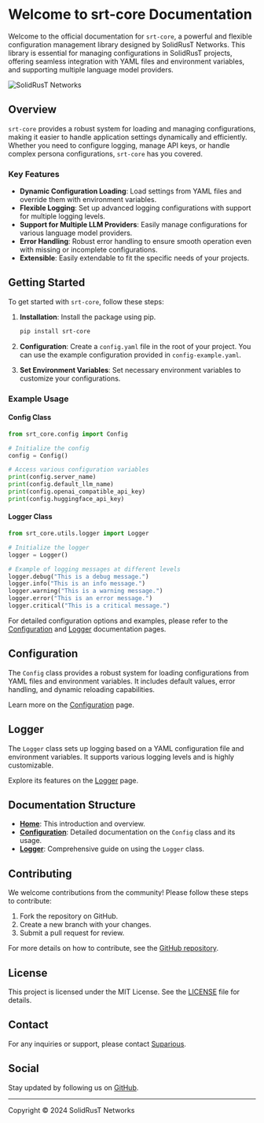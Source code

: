 # Welcome to srt-core Documentation

Welcome to the official documentation for `srt-core`, a powerful and flexible configuration management library designed by SolidRusT Networks. This library is essential for managing configurations in SolidRusT projects, offering seamless integration with YAML files and environment variables, and supporting multiple language model providers.

![SolidRusT Networks](https://solidrust.net/images/android-chrome-192x192.png)

## Overview

`srt-core` provides a robust system for loading and managing configurations, making it easier to handle application settings dynamically and efficiently. Whether you need to configure logging, manage API keys, or handle complex persona configurations, `srt-core` has you covered.

### Key Features

- **Dynamic Configuration Loading**: Load settings from YAML files and override them with environment variables.
- **Flexible Logging**: Set up advanced logging configurations with support for multiple logging levels.
- **Support for Multiple LLM Providers**: Easily manage configurations for various language model providers.
- **Error Handling**: Robust error handling to ensure smooth operation even with missing or incomplete configurations.
- **Extensible**: Easily extendable to fit the specific needs of your projects.

## Getting Started

To get started with `srt-core`, follow these steps:

1. **Installation**: Install the package using pip.

    ```sh
    pip install srt-core
    ```

2. **Configuration**: Create a `config.yaml` file in the root of your project. You can use the example configuration provided in `config-example.yaml`.

3. **Set Environment Variables**: Set necessary environment variables to customize your configurations.

### Example Usage

#### Config Class

```python
from srt_core.config import Config

# Initialize the config
config = Config()

# Access various configuration variables
print(config.server_name)
print(config.default_llm_name)
print(config.openai_compatible_api_key)
print(config.huggingface_api_key)
```

#### Logger Class

```python
from srt_core.utils.logger import Logger

# Initialize the logger
logger = Logger()

# Example of logging messages at different levels
logger.debug("This is a debug message.")
logger.info("This is an info message.")
logger.warning("This is a warning message.")
logger.error("This is an error message.")
logger.critical("This is a critical message.")
```

For detailed configuration options and examples, please refer to the [Configuration](config.md) and [Logger](logger.md) documentation pages.

## Configuration

The `Config` class provides a robust system for loading configurations from YAML files and environment variables. It includes default values, error handling, and dynamic reloading capabilities. 

Learn more on the [Configuration](config.md) page.

## Logger

The `Logger` class sets up logging based on a YAML configuration file and environment variables. It supports various logging levels and is highly customizable.

Explore its features on the [Logger](logger.md) page.

## Documentation Structure

- **[Home](index.md)**: This introduction and overview.
- **[Configuration](config.md)**: Detailed documentation on the `Config` class and its usage.
- **[Logger](logger.md)**: Comprehensive guide on using the `Logger` class.

## Contributing

We welcome contributions from the community! Please follow these steps to contribute:

1. Fork the repository on GitHub.
2. Create a new branch with your changes.
3. Submit a pull request for review.

For more details on how to contribute, see the [GitHub repository](https://github.com/SolidRusT/srt-core).

## License

This project is licensed under the MIT License. See the [LICENSE](https://github.com/SolidRusT/srt-core/blob/main/LICENSE) file for details.

## Contact

For any inquiries or support, please contact [Suparious](mailto:suparious@solidrust.net).

## Social

Stay updated by following us on [GitHub](https://github.com/SolidRusT/srt-core).

---

Copyright &copy; 2024 SolidRusT Networks
